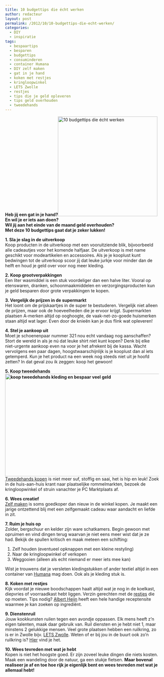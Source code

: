 ```yaml
---
title: 10 budgettips die écht werken
author: redacteur
layout: post
permalink: /2012/10/10-budgettips-die-echt-werken/
categories:
  - DIY
  - inspiratie
tags:
  - bespaartips
  - besparen
  - budgettips
  - consuminderen
  - container Humana
  - DIY zelf maken
  - gat in je hand
  - koken met restjes
  - kringloopwinkel
  - LETS Zwolle
  - restjes
  - tips die je geld opleveren
  - tips geld overhouden
  - tweedehands
---
```

**Heb jij een gat in je hand?**<img class="alignright wp-image-6179" title="10 budgettips die écht werken" src="/wordpress/wp-content/uploads/2014/03/geldwolf.jpg" alt="10 budgettips die écht werken" width="326" height="326" />  
**En wil je er iets aan doen?**  
**Wil jij aan het einde van de maand geld overhouden?**  
**Met deze 10 budgettips gaat dat je zeker lukken!**

**1. Sla je slag in de uitverkoop**  
Koop producten in de uitverkoop met een vooruitziende blik, bijvoorbeeld alle cadeautjes voor het komende halfjaar. De uitverkoop is met name geschikt voor modeartikelen en accessoires. Als je je kooplust kunt bedwingen tot de uitverkoop scoor jij dat leuke jurkje voor minder dan de helft en houd je geld over voor nog meer kleding.

**2. Koop grootverpakkingen**  
Een liter wasmiddel is een stuk voordeliger dan een halve liter. Vooral op etenswaren, dranken, schoonmaakmiddelen en verzorgingsproducten kun je geld besparen door grote verpakkingen te kopen.

**3. Vergelijk de prijzen in de supermarkt**  
Het loont om de prijskaartjes in de super te bestuderen. Vergelijk niet alleen de prijzen, maar ook de hoeveelheden die je ervoor krijgt. Supermarkten plaatsen A-merken altijd op ooghoogte, de vaak-net-zo-goede huismerken staan altijd wat lager. Even door de knieën kan je dus flink wat opleveren!

**4. Stel je aankoop uit**  
Moet je schoenenpaar nummer 321 nou echt vandaag nog aanschaffen? Stort de wereld in als je nú dat leuke shirt niet kunt kopen? Denk bij elke niet-urgente aankoop even na voor je het afrekent bij de kassa. Wacht vervolgens een paar dagen, hoogstwaarschijnlijk is je kooplust dan al iets getemperd. Kun je het product na een week nog steeds niet uit je hoofd zetten? In dat geval zou ik zeggen: koop het gewoon!

**5. Koop tweedehands<img class="alignleft wp-image-4650 size-full" title="koop tweedehands kleding en bespaar veel geld" src="/wordpress/wp-content/uploads/2013/10/illustratie-tweedehands-kledingwinkel.jpg" alt="koop tweedehands kleding en bespaar veel geld" width="550" height="335" />**  
[Tweedehands kopen][1] is niet meer suf, stoffig en saai, het is hip en leuk! Zoek in de huis-aan-huis krant naar plaatselijke rommelmarkten, bezoek de kringloopwinkel of struin vanachter je PC Marktplaats af.

**6. Wees creatief**  
[Zelf maken][2] is soms goedkoper dan nieuw in de winkel kopen. Je maakt een jarige ontzettend blij met een zelfgemaakt cadeau waar aandacht en liefde in zit.

**7. Ruim je huis op**  
Zolder, bergschuur en kelder zijn ware schatkamers. Begin gewoon met opruimen en vind dingen terug waarvan je niet eens meer wist dat je ze had. Bekijk de spullen kritisch en maak meteen een schifting:

  1. Zelf houden (eventueel opknappen met een kleine restyling)
  2. Naar de kringloopwinkel of verkopen
  3. Weggooien (alleen als echt niemand er meer iets mee kan)

Wist je trouwens dat je versleten kledingstukken of ander textiel altijd in een container van <a title="lees wat je in een Humana container mag doen" href="http://www.humana.nl/vind-een-container/wat-mag-er-in-de-container/" target="_blank">Humana</a> mag doen. Ook als je kleding stuk is.

**8. Koken met restjes**  
Kijk voordat je nieuwe boodschappen haalt altijd wat je nog in de koelkast, diepvries of voorraadkast hebt liggen. Verzin gerechten met de [restjes][3] die op moeten. Tips nodig? <a title="zoek op ingredient naar lekkere recepten op de site van AH" href="http://www.ah.nl/allerhande/recepten" target="_blank">Albert Heijn</a> heeft een hele handige receptensite waarmee je kan zoeken op ingrediënt.

**9. Dienstenruil**  
Jouw kookkunsten ruilen tegen een avondje oppassen. Elk mens heeft z’n eigen talenten, maak daar gebruik van. Ruil diensten en je hebt niet 1, maar minstens 2 gelukkige mensen. Veel grote plaatsen hebben een ruilkring, zo is er in Zwolle bijv. <a title="website LETS Zwolle, ruilkring in Zwolle" href="http://www.letszwolle.nl/" target="_blank">LETS Zwolle</a>. Weten of er bij jou in de buurt ook zo&#8217;n ruilkring is? <a title="op deze website vind je ruilkringen in heel Nederland" href="http://www.letscontact.nl" target="_blank">Hier</a> vind je het.

**10. Wees tevreden met wat je hebt**  
Kopen is niet het hoogste goed. Er zijn zoveel leuke dingen die niets kosten. Maak een wandeling door de natuur, ga een stukje fietsen. **Maar bovenal realiseer je af en toe hoe rijk je eigenlijk bent en wees tevreden met wat je allemaal hebt!**

&nbsp;

 [1]: /wordpress/2013/10/tweedehands-kleding-shoppen-in-zwolle/ "adresjes in Zwolle voor tweedehands kleding"
 [2]: /wordpress/2011/06/zelf-stempels-maken-van-linoleum/ "Zelf stempels maken van linoleum"
 [3]: /wordpress/2011/04/creatief-koken-met-restjes/ "Creatief koken met restjes"

